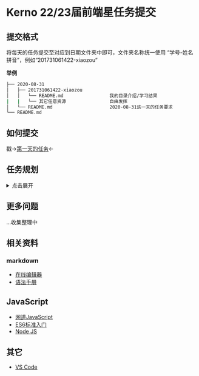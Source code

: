 # Kerno 22/23届前端星任务提交

## 提交格式

将每天的任务提交至对应到日期文件夹中即可，文件夹名称统一使用 “学号-姓名拼音”，例如“201731061422-xiaozou“

**举例**
```sh
├── 2020-08-31
│   ├── 201731061422-xiaozou
│   │   └── README.md                 我的目录介绍/学习结果
|   |   └── 其它任意资源                自由发挥
│   └── README.md                     2020-08-31这一天的任务要求
└── README.md
```
## 如何提交

戳->[第一天的任务](2020-08-31/README.md)<-

## 任务规划
<details>
<summary>
    点击展开
</summary> 

* 2020-08-31
  * Git 提PR
</details>


## 更多问题
...收集整理中

## 相关资料
### markdown
* [在线编辑器](https://www.zybuluo.com/mdeditor)
* [语法手册](https://www.zybuluo.com/mdeditor?url=https://www.zybuluo.com/static/editor/md-help.markdown)

## JavaScript
* [网道JavaScript](https://wangdoc.com/javascript/index.html)
* [ES6标准入门](https://wangdoc.com/es6/)
* [Node JS](https://nodejs.org/zh-cn/)

## 其它
* [VS Code](https://code.visualstudio.com)